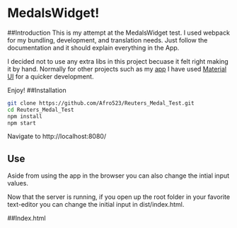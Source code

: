 # MedalsWidget!

##Introduction
This is my attempt at the MedalsWidget test.  I used webpack for my bundling, development, and translation needs.  Just follow the documentation and it should explain everything in the App.

I decided not to use any extra libs in this project becuase it felt right making it by hand.  Normally for other projects such as my [app](https://github.com/Afro523/MineralID-Meteor "app") I have used [Material UI](https://material-ui.com/ "Material UI") for a quicker development.

Enjoy!
##Installation
```bash
git clone https://github.com/Afro523/Reuters_Medal_Test.git
cd Reuters_Medal_Test
npm install
npm start
```
Navigate to http://localhost:8080/

## Use
Aside from using the app in the browser you can also change the intial input values.

Now that the server is running, if you open up the root folder in your favorite text-editor you can change the initial input in dist/index.html.

##Index.html


